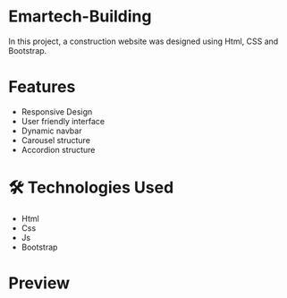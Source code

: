 # Emartech-Building

In this project, a construction website was designed using Html, CSS and Bootstrap.

# Features

- Responsive Design
- User friendly interface
- Dynamic navbar
- Carousel structure
- Accordion structure

# 🛠️ Technologies Used

- Html
- Css
- Js
- Bootstrap

# Preview
